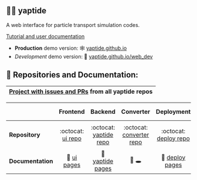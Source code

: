 ## 🙋‍♀️ yaptide

A web interface for particle transport simulation codes.

[Tutorial and user documentation](https://yaptide.github.io/docs/)

  * **Production** demo version: 🕸️ [yaptide.github.io](https://yaptide.github.io/)
  * *Development* demo version: 🧪 [yaptide.github.io/web_dev](https://yaptide.github.io/web_dev/)


## 🍿 Repositories and Documentation:


| [**Project** with issues and PRs](https://github.com/orgs/yaptide/projects/6) from all yaptide repos |
| :---:    |


|  | Frontend | Backend | Converter | Deployment | User documentation |
| :---    | :---:    |  :---:  |   :---:   |   :---:    |       :---:        |
|     |     | |     |       |  |
| **Repository** | :octocat: [ui repo](https://github.com/yaptide/ui) | :octocat: [yaptide repo](https://github.com/yaptide/yaptide) | :octocat: [converter repo](https://github.com/yaptide/converter) | :octocat: [deploy repo](https://github.com/yaptide/deploy) | :octocat: [docs repo](https://github.com/yaptide/docs) |
|     |     | |     |       |  |
| **Documentation** | 📔 [ui pages](https://yaptide.github.io/ui/) | 📔 [yaptide pages](https://yaptide.github.io/yaptide/) | 📔 🕳️ | 📔 [deploy pages](https://yaptide.github.io/deploy/)  | 📔 [docs pages](https://yaptide.github.io/docs/)  |

